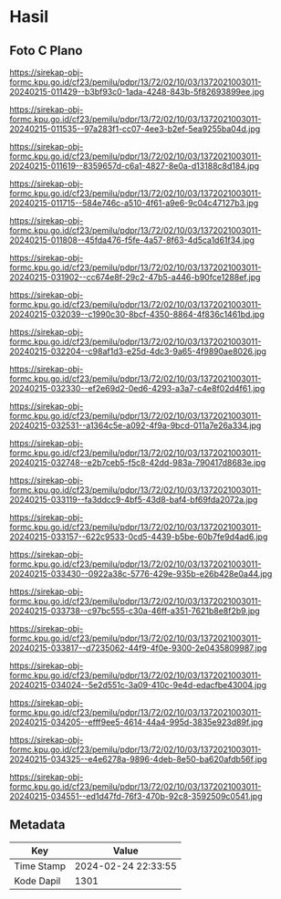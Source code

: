 # Hasil

## Foto C Plano

https://sirekap-obj-formc.kpu.go.id/cf23/pemilu/pdpr/13/72/02/10/03/1372021003011-20240215-011429--b3bf93c0-1ada-4248-843b-5f82693899ee.jpg

https://sirekap-obj-formc.kpu.go.id/cf23/pemilu/pdpr/13/72/02/10/03/1372021003011-20240215-011535--97a283f1-cc07-4ee3-b2ef-5ea9255ba04d.jpg

https://sirekap-obj-formc.kpu.go.id/cf23/pemilu/pdpr/13/72/02/10/03/1372021003011-20240215-011619--8359657d-c6a1-4827-8e0a-d13188c8d184.jpg

https://sirekap-obj-formc.kpu.go.id/cf23/pemilu/pdpr/13/72/02/10/03/1372021003011-20240215-011715--584e746c-a510-4f61-a9e6-9c04c47127b3.jpg

https://sirekap-obj-formc.kpu.go.id/cf23/pemilu/pdpr/13/72/02/10/03/1372021003011-20240215-011808--45fda476-f5fe-4a57-8f63-4d5ca1d61f34.jpg

https://sirekap-obj-formc.kpu.go.id/cf23/pemilu/pdpr/13/72/02/10/03/1372021003011-20240215-031902--cc674e8f-29c2-47b5-a446-b90fce1288ef.jpg

https://sirekap-obj-formc.kpu.go.id/cf23/pemilu/pdpr/13/72/02/10/03/1372021003011-20240215-032039--c1990c30-8bcf-4350-8864-4f836c1461bd.jpg

https://sirekap-obj-formc.kpu.go.id/cf23/pemilu/pdpr/13/72/02/10/03/1372021003011-20240215-032204--c98af1d3-e25d-4dc3-9a65-4f9890ae8026.jpg

https://sirekap-obj-formc.kpu.go.id/cf23/pemilu/pdpr/13/72/02/10/03/1372021003011-20240215-032330--ef2e69d2-0ed6-4293-a3a7-c4e8f02d4f61.jpg

https://sirekap-obj-formc.kpu.go.id/cf23/pemilu/pdpr/13/72/02/10/03/1372021003011-20240215-032531--a1364c5e-a092-4f9a-9bcd-011a7e26a334.jpg

https://sirekap-obj-formc.kpu.go.id/cf23/pemilu/pdpr/13/72/02/10/03/1372021003011-20240215-032748--e2b7ceb5-f5c8-42dd-983a-790417d8683e.jpg

https://sirekap-obj-formc.kpu.go.id/cf23/pemilu/pdpr/13/72/02/10/03/1372021003011-20240215-033119--fa3ddcc9-4bf5-43d8-baf4-bf69fda2072a.jpg

https://sirekap-obj-formc.kpu.go.id/cf23/pemilu/pdpr/13/72/02/10/03/1372021003011-20240215-033157--622c9533-0cd5-4439-b5be-60b7fe9d4ad6.jpg

https://sirekap-obj-formc.kpu.go.id/cf23/pemilu/pdpr/13/72/02/10/03/1372021003011-20240215-033430--0922a38c-5776-429e-935b-e26b428e0a44.jpg

https://sirekap-obj-formc.kpu.go.id/cf23/pemilu/pdpr/13/72/02/10/03/1372021003011-20240215-033738--c97bc555-c30a-46ff-a351-7621b8e8f2b9.jpg

https://sirekap-obj-formc.kpu.go.id/cf23/pemilu/pdpr/13/72/02/10/03/1372021003011-20240215-033817--d7235062-44f9-4f0e-9300-2e0435809987.jpg

https://sirekap-obj-formc.kpu.go.id/cf23/pemilu/pdpr/13/72/02/10/03/1372021003011-20240215-034024--5e2d551c-3a09-410c-9e4d-edacfbe43004.jpg

https://sirekap-obj-formc.kpu.go.id/cf23/pemilu/pdpr/13/72/02/10/03/1372021003011-20240215-034205--efff9ee5-4614-44a4-995d-3835e923d89f.jpg

https://sirekap-obj-formc.kpu.go.id/cf23/pemilu/pdpr/13/72/02/10/03/1372021003011-20240215-034325--e4e6278a-9896-4deb-8e50-ba620afdb56f.jpg

https://sirekap-obj-formc.kpu.go.id/cf23/pemilu/pdpr/13/72/02/10/03/1372021003011-20240215-034551--ed1d47fd-76f3-470b-92c8-3592509c0541.jpg


## Metadata

| Key        | Value               |
| ---------- | ------------------- |
| Time Stamp | 2024-02-24 22:33:55 |
| Kode Dapil | 1301                |




